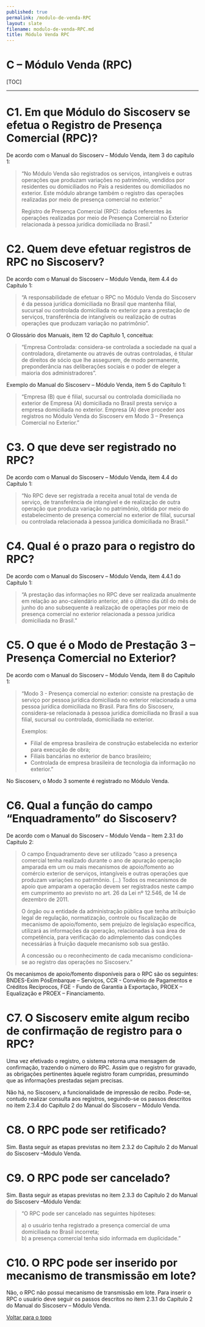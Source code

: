 ```yaml
---
published: true
permalink: /modulo-de-venda-RPC
layout: slate
filename: modulo-de-venda-RPC.md
title: Módulo Venda RPC
---   
```


# C – Módulo Venda (RPC)
  
[TOC]

----------

# C1. Em que Módulo do Siscoserv se efetua o Registro de Presença Comercial (RPC)?
De acordo com o Manual do Siscoserv – Módulo Venda, item 3 do capítulo 1:
> “No Módulo Venda são registrados os serviços, intangíveis e outras operações que
produzam variações no patrimônio, vendidos por residentes ou domiciliados no País a
residentes ou domiciliados no exterior. Este módulo abrange também o registro
das operações realizadas por meio de presença comercial no exterior.”
>
> Registro de Presença Comercial (RPC): dados referentes às operações realizadas por
meio de Presença Comercial no Exterior relacionada à pessoa jurídica domiciliada no
Brasil.”

# C2. Quem deve efetuar registros de RPC no Siscoserv?
De acordo com o Manual do Siscoserv – Módulo Venda, item 4.4 do Capítulo 1:
> “A responsabilidade de efetuar o RPC no Módulo Venda do Siscoserv é da pessoa
jurídica domiciliada no Brasil que mantenha filial, sucursal ou controlada domiciliada
no exterior para a prestação de serviços, transferência de intangíveis ou realização de
outras operações que produzam variação no patrimônio”.


O Glossário dos Manuais, item 12 do Capítulo 1, conceitua:

> “Empresa Controlada: considera-se controlada a sociedade na qual a controladora,
diretamente ou através de outras controladas, é titular de direitos de sócio que lhe
assegurem, de modo permanente, preponderância nas deliberações sociais e o poder
de eleger a maioria dos administradores”.

Exemplo do Manual do Siscoserv – Módulo Venda, item 5 do Capítulo 1:
> “Empresa (B) que é filial, sucursal ou controlada domiciliada no exterior de Empresa 
(A) domiciliada no Brasil presta serviço a empresa domiciliada no exterior. Empresa (A)
deve proceder aos registros no Módulo Venda do Siscoserv em Modo 3 – Presença
Comercial no Exterior.”

# C3. O que deve ser registrado no RPC?
De acordo com o Manual do Siscoserv – Módulo Venda, item 4.4 do Capítulo 1:
> “No RPC deve ser registrada a receita anual total de venda de serviço, de transferência
de intangível e de realização de outra operação que produza variação no patrimônio,
obtida por meio do estabelecimento de presença comercial no exterior de filial,
sucursal ou controlada relacionada à pessoa jurídica domiciliada no Brasil.”

# C4. Qual é o prazo para o registro do RPC?
De acordo com o Manual do Siscoserv – Módulo Venda, item 4.4.1 do Capítulo 1:
> “A prestação das informações no RPC deve ser realizada anualmente em relação ao
ano-calendário anterior, até o último dia útil do mês de junho do ano subsequente à
realização de operações por meio de presença comercial no exterior relacionada a
pessoa jurídica domiciliada no Brasil.”

# C5. O que é o Modo de Prestação 3 – Presença Comercial no Exterior?
De acordo com o Manual do Siscoserv – Módulo Venda, item 8 do Capitulo 1:

> “Modo 3 - Presença comercial no exterior: consiste na prestação de serviço por
pessoa jurídica domiciliada no exterior relacionada a uma pessoa jurídica domiciliada
no Brasil. Para fins do Siscoserv, considera-se relacionada à pessoa jurídica
domiciliada no Brasil a sua filial, sucursal ou controlada, domiciliada no exterior.
> 
> Exemplos:
> * Filial de empresa brasileira de construção estabelecida no exterior para execução de obra;
> * Filiais bancárias no exterior de banco brasileiro;
> * Controlada de empresa brasileira de tecnologia da informação no exterior.”

No Siscoserv, o Modo 3 somente é registrado no Módulo Venda.

# C6. Qual a função do campo “Enquadramento” do Siscoserv?
De acordo com o Manual do Siscoserv – Módulo Venda – Item 2.3.1 do Capitulo 2: 
> O campo Enquadramento deve ser utilizado “caso a presença comercial tenha
realizado durante o ano de apuração operação amparada em um ou mais mecanismos de apoio/fomento ao comércio exterior de serviços, intangíveis e outras
operações que produzam variações no patrimônio. (...) Todos os mecanismos de apoio que amparam a operação devem ser registrados neste campo em cumprimento ao
previsto no art. 26 da Lei nº 12.546, de 14 de dezembro de 2011.
>
> O órgão ou a entidade da administração pública que tenha atribuição legal de
regulação, normatização, controle ou fiscalização de mecanismo de
apoio/fomento, sem prejuízo de legislação específica, utilizará as informações da operação, relacionadas à sua área de competência, para verificação do adimplemento
das condições necessárias à fruição daquele mecanismo sob sua gestão.  
>
> A concessão ou o reconhecimento de cada mecanismo condiciona-se ao registro das
operações no Siscoserv.”   

Os mecanismos de apoio/fomento disponíveis para o RPC são os seguintes: BNDES-Exim PósEmbarque
– Serviços, CCR - Convênio de Pagamentos e Créditos Recíprocos, FGE - Fundo de Garantia à Exportação, PROEX – Equalização e PROEX – Financiamento.

# C7. O Siscoserv emite algum recibo de confirmação de registro para o RPC?
Uma vez efetivado o registro, o sistema retorna uma mensagem de confirmação, trazendo o número do RPC. Assim que o registro for gravado, as obrigações pertinentes àquele registro foram cumpridas, presumindo que as informações prestadas sejam precisas.   

Não há, no Siscoserv, a funcionalidade de impressão de recibo. Pode-se, contudo realizar consulta aos registros, seguindo-se os passos descritos no item 2.3.4 do Capítulo 2 do Manual do Siscoserv – Módulo Venda.

# C8. O RPC pode ser retificado?
Sim. Basta seguir as etapas previstas no item 2.3.2 do Capítulo 2 do Manual do Siscoserv –Módulo Venda. 

# C9. O RPC pode ser cancelado?
Sim. Basta seguir as etapas previstas no item 2.3.3 do Capítulo 2 do Manual do Siscoserv –Módulo Venda:

> “O RPC pode ser cancelado nas seguintes hipóteses:  
>
> a) o usuário tenha registrado a presença comercial de uma domiciliada no Brasil incorreta;  
> b) a presença comercial tenha sido informada em duplicidade.”

# C10. O RPC pode ser inserido por mecanismo de transmissão em lote?
Não, o RPC não possui mecanismo de transmissão em lote. Para inserir o RPC o usuário deve
seguir os passos descritos no item 2.3.1 do Capítulo 2 do Manual do Siscoserv – Módulo
Venda.

<a href="#">Voltar para o topo</a>
